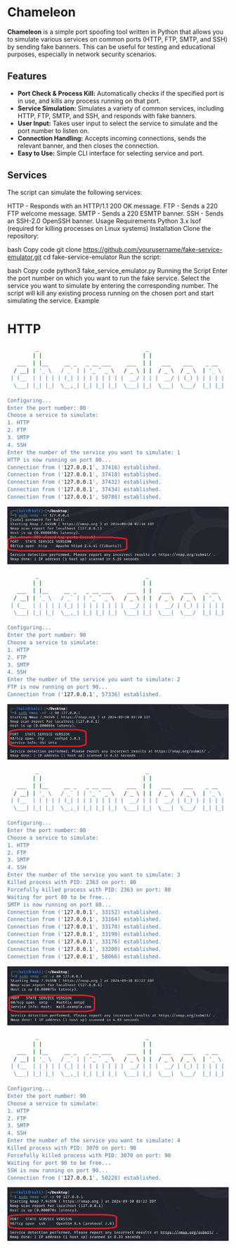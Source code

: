 # Chameleon

**Chameleon** is a simple port spoofing tool written in Python that allows you to simulate various services on common ports (HTTP, FTP, SMTP, and SSH) by sending fake banners. This can be useful for testing and educational purposes, especially in network security scenarios.

## Features
- **Port Check & Process Kill:** Automatically checks if the specified port is in use, and kills any process running on that port.
- **Service Simulation:** Simulates a variety of common services, including HTTP, FTP, SMTP, and SSH, and responds with fake banners.
- **User Input:** Takes user input to select the service to simulate and the port number to listen on.
- **Connection Handling:** Accepts incoming connections, sends the relevant banner, and then closes the connection.
- **Easy to Use:** Simple CLI interface for selecting service and port.


## Services
The script can simulate the following services:

HTTP - Responds with an HTTP/1.1 200 OK message.
FTP - Sends a 220 FTP welcome message.
SMTP - Sends a 220 ESMTP banner.
SSH - Sends an SSH-2.0 OpenSSH banner.
Usage
Requirements
Python 3.x
lsof (required for killing processes on Linux systems)
Installation
Clone the repository:

bash
Copy code
git clone https://github.com/yourusername/fake-service-emulator.git
cd fake-service-emulator
Run the script:

bash
Copy code
python3 fake_service_emulator.py
Running the Script
Enter the port number on which you want to run the fake service.
Select the service you want to simulate by entering the corresponding number.
The script will kill any existing process running on the chosen port and start simulating the service.
Example







# HTTP
```bash
         _                                  _                        
        | |                                | |                       
   ___  | |__     __ _   _ __ ___     ___  | |   ___    ___    _ __  
  / __| | '_ \   / _` | | '_ ` _ \   / _ \ | |  / _ \  / _ \  | '_ \ 
 | (__  | | | | | (_| | | | | | | | |  __/ | | |  __/ | (_) | | | | |
  \___| |_| |_|  \__,_| |_| |_| |_|  \___| |_|  \___|  \___/  |_| |_|
                                                                     
Configuring...
Enter the port number: 80
Choose a service to simulate:
1. HTTP
2. FTP
3. SMTP
4. SSH
Enter the number of the service you want to simulate: 1
HTTP is now running on port 80...
Connection from ('127.0.0.1', 37416) established.
Connection from ('127.0.0.1', 37418) established.
Connection from ('127.0.0.1', 37432) established.
Connection from ('127.0.0.1', 37434) established.
Connection from ('127.0.0.1', 50788) established.
```

<p align="center">
    <img src="images/1.png" alt="image1">
</p>

```bash
         _                                  _                        
        | |                                | |                       
   ___  | |__     __ _   _ __ ___     ___  | |   ___    ___    _ __  
  / __| | '_ \   / _` | | '_ ` _ \   / _ \ | |  / _ \  / _ \  | '_ \ 
 | (__  | | | | | (_| | | | | | | | |  __/ | | |  __/ | (_) | | | | |
  \___| |_| |_|  \__,_| |_| |_| |_|  \___| |_|  \___|  \___/  |_| |_|
                                                                     
Configuring...
Enter the port number: 90
Choose a service to simulate:
1. HTTP
2. FTP
3. SMTP
4. SSH
Enter the number of the service you want to simulate: 2
FTP is now running on port 90...
Connection from ('127.0.0.1', 57336) established.
```

<p align="center">
    <img src="images/2.png" alt="image1">
</p>

```bash
         _                                  _                        
        | |                                | |                       
   ___  | |__     __ _   _ __ ___     ___  | |   ___    ___    _ __  
  / __| | '_ \   / _` | | '_ ` _ \   / _ \ | |  / _ \  / _ \  | '_ \ 
 | (__  | | | | | (_| | | | | | | | |  __/ | | |  __/ | (_) | | | | |
  \___| |_| |_|  \__,_| |_| |_| |_|  \___| |_|  \___|  \___/  |_| |_|
                                                                     
Configuring...
Enter the port number: 80
Choose a service to simulate:
1. HTTP
2. FTP
3. SMTP
4. SSH
Enter the number of the service you want to simulate: 3
Killed process with PID: 2363 on port: 80
Forcefully killed process with PID: 2363 on port: 80
Waiting for port 80 to be free...
SMTP is now running on port 80...
Connection from ('127.0.0.1', 33152) established.
Connection from ('127.0.0.1', 33164) established.
Connection from ('127.0.0.1', 33170) established.
Connection from ('127.0.0.1', 33190) established.
Connection from ('127.0.0.1', 33176) established.
Connection from ('127.0.0.1', 33200) established.
Connection from ('127.0.0.1', 58066) established.
```

<p align="center">
    <img src="images/3.png" alt="image1">
</p>

```bash
         _                                  _                        
        | |                                | |                       
   ___  | |__     __ _   _ __ ___     ___  | |   ___    ___    _ __  
  / __| | '_ \   / _` | | '_ ` _ \   / _ \ | |  / _ \  / _ \  | '_ \ 
 | (__  | | | | | (_| | | | | | | | |  __/ | | |  __/ | (_) | | | | |
  \___| |_| |_|  \__,_| |_| |_| |_|  \___| |_|  \___|  \___/  |_| |_|
                                                                     
Configuring...
Enter the port number: 90
Choose a service to simulate:
1. HTTP
2. FTP
3. SMTP
4. SSH
Enter the number of the service you want to simulate: 4
Killed process with PID: 3070 on port: 90
Forcefully killed process with PID: 3070 on port: 90
Waiting for port 90 to be free...
SSH is now running on port 90...
Connection from ('127.0.0.1', 50228) established.
```

<p align="center">
    <img src="images/4.png" alt="image1">
</p>
